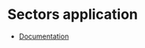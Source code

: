 # Sectors application
- [Documentation](https://www.notion.so/Sectors-app-07ee71a631784a36b83cfad257eba69e?pvs=4) 
